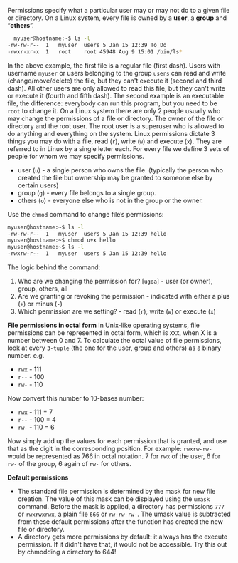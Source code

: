 Permissions specify what a particular user may or may not do to a given file or directory. On a Linux system, every file is owned by a **user**, a **group** and “**others**”.
```bash
  myuser@hostname:~$ ls -l
-rw-rw-r--  1   myuser  users 5 Jan 15 12:39 To_Do
-rwxr-xr-x  1   root    root 45948 Aug 9 15:01 /bin/ls*
```
In the above example, the first file is a regular file (first dash). Users with username `myuser` or users belonging to the group `users` can read and write (change/move/delete) the file, but they can't execute it (second and third dash). All other users are only allowed to read this file, but they can't write or execute it (fourth and fifth dash).
The second example is an executable file, the difference: everybody can run this program, but you need to be `root` to change it.
On a Linux system there are only 2 people usually who may change the permissions of a file or directory. The owner of the file or directory and the root user. The root user is a superuser who is allowed to do anything and everything on the system.
Linux permissions dictate 3 things you may do with a file, read (`r`), write (`w`) and execute (`x`). They are referred to in Linux by a single letter each.
For every file we define 3 sets of people for whom we may specify permissions.
- user (`u`) - a single person who owns the file. (typically the person who created the file but ownership may be granted to someone else by certain users)
- group (`g`) - every file belongs to a single group.
- others (`o`) - everyone else who is not in the group or the owner.

Use the `chmod` command to change file’s permissions:
```bash
myuser@hostname:~$ ls -l
-rw-rw-r--  1   myuser  users 5 Jan 15 12:39 hello
myuser@hostname:~$ chmod u+x hello
myuser@hostname:~$ ls -l
-rwxrw-r--  1   myuser  users 5 Jan 15 12:39 hello
```
The logic behind the command:
1. Who are we changing the permission for? [`ugoa`] - user (or owner), group, others, all
1. Are we granting or revoking the permission - indicated with either a plus (`+`) or minus (`-`)
1. Which permission are we setting? - read (`r`), write (`w`) or execute (`x`)

**File permissions in octal form**
In Unix-like operating systems, file permissions can be represented in octal form, which is `XXX`, when X is a number between 0 and 7. To calculate the octal value of file permissions, look at every `3-tuple` (the one for the user, group and others) as a binary number. e.g.
- `rwx` - 111
- `r--` - 100
- `rw-` - 110

Now convert this number to 10-bases number:
- `rwx` - 111 = 7
- `r--` - 100 = 4
- `rw-` - 110 = 6

Now simply add up the values for each permission that is granted, and use that as the digit in the corresponding position. For example:
`rwxrw-rw-` would be represented as 766 in octal notation. 7 for `rwx` of the user, 6 for `rw-` of the group, 6 again of `rw-` for others.

**Default permissions**
- The standard file permission is determined by the mask for new file creation. The value of this mask can be displayed using the `umask` command. Before the mask is applied, a directory has permissions `777` or `rwxrwxrwx`, a plain file `666` or `rw-rw-rw-`. The umask value is subtracted from these default permissions after the function has created the new file or directory.
- A directory gets more permissions by default: it always has the execute permission. If it didn't have that, it would not be accessible. Try this out by chmodding a directory to 644!